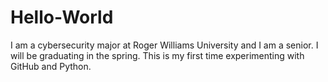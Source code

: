 # Hello-World
I am a cybersecurity major at Roger Williams University and I am a senior. I will be graduating in the spring. This is my first time experimenting with GitHub and Python.
